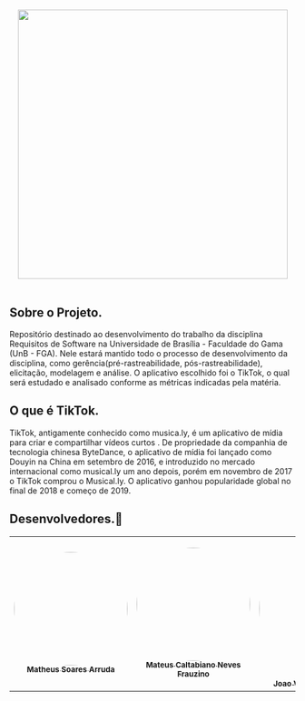 # 

 <center>
  <img width="475" src="https://t.ctcdn.com.br/LlCIGVqm3EqYg5DBnCiHeDhw9Vw=/61x33:1179x662/1118x629/smart/i370243.jpeg" align-self="center">
  </center>
 
 <br>
 
## Sobre o Projeto.

 Repositório destinado ao desenvolvimento do trabalho da disciplina Requisitos de Software na Universidade de Brasília - Faculdade do Gama (UnB - FGA). Nele estará mantido todo o processo de desenvolvimento da disciplina, como gerência(pré-rastreabilidade, pós-rastreabilidade), elicitação, modelagem e análise. O aplicativo escolhido foi o TikTok, o qual será estudado e analisado conforme as métricas indicadas pela matéria.
  
## O que é TikTok.
 
 TikTok, antigamente conhecido como musica.ly,  é um aplicativo de mídia para criar e compartilhar vídeos curtos . De propriedade da companhia de tecnologia chinesa ByteDance, o aplicativo de mídia foi lançado como Douyin na China em setembro de 2016, e introduzido no mercado internacional como musical.ly um ano depois, porém em novembro de 2017 o TikTok comprou o Musical.ly. O aplicativo ganhou popularidade global no final de 2018 e começo de 2019.

## Desenvolvedores.🤝

<div class="md-typeset__scrollwrap"><div class="md-typeset__table"><table>
    <tbody><tr>
        <td align="center"><a href="https://github.com/MtsSrs"><img onmouseover="opaqImg(this)" onmouseout="normalImg(this)" style="border-radius: 50%; opacity: 1;" src="https://avatars.githubusercontent.com/MtsSrs" alt="" width="200px;"><br><sub><b>Matheus Soares Arruda</b></sub></a><br><a href="https://github.com/MtsSrs"></a></td>
        <td align="center"><a href="https://github.com/MateusCaltabiano"><img onmouseover="opaqImg(this)" onmouseout="normalImg(this)" style="border-radius: 50%; opacity: 1;" src="https://avatars.githubusercontent.com/MateusCaltabiano " alt="" width="200px;"><br><sub><b>Mateus Caltabiano Neves Frauzino</b></sub></a><br><a href="https://github.com/MateusCaltabiano"></a></td>
        <td align="center"><a href="https://github.com/CorreiaJV"><img onmouseover="opaqImg(this)" onmouseout="normalImg(this)" style="border-radius: 50%;" src="https://avatars.githubusercontent.com/CorreiaJV " alt="" width="250px;"><br><sub><b>Joao Victor Correia de Oliveira</b></sub></a><br><a href="https://github.com/CorreiaJV"></a></td>
        <td align="center"><a href="https://github.com/phnog"><img onmouseover="opaqImg(this)" onmouseout="normalImg(this)" style="border-radius: 50%; opacity: 1;" src="https://avatars.githubusercontent.com/phnog" alt="" width="200px;"><br><sub><b>Pedro Henrique Nogueira Gonçalves</b></sub></a><br><a href="https://github.com/phnog"></a></td>
        <td align="center"><a href="https://github.com/iagocabral"><img onmouseover="opaqImg(this)" onmouseout="normalImg(this)" style="border-radius: 50%;" src="https://avatars.githubusercontent.com/iagocabral" alt="" width="250px;"><br><sub><b>Iago de Paula Cabral</b></sub></a><br><a href="https://github.com/iagocabral"></a></td>
        <td align="center"><a href="https://github.com/MatheusPerillo"><img onmouseover="opaqImg(this)" onmouseout="normalImg(this)" style="border-radius: 50%; opacity: 1;" src="https://avatars.githubusercontent.com/MatheusPerillo" alt="" width="200px;"><br><sub><b>Matheus Moreira Lopes Perillo</b></sub></a><br><a href="https://github.com/MatheusPerillo"></a></td>      
    </tr> 
</tbody></table></div></div>
 
      
